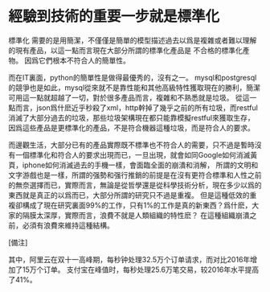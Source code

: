 # 經驗到技術的重要一步就是標準化

標準化 需要的是用簡潔，不僅僅是簡單的模型描述過去以爲是複雜或者難以理解的現有產品，以這一點而言現在大部分所謂的標準化產品是 不合格的標準化產物。
因爲它們根本不符合人的簡單性。

而在IT裏面，python的簡單性是做得最優秀的，沒有之一。
 mysql和postgresql的競爭也是如此，mysql從來就不是靠性能和其他高級特性獲取現在的勝利，簡潔可用這一點就超越了一切，對於很多產品而言，複雜和不熟悉就是垃圾。
從這一點而言，json爲什麽近乎秒殺了xml，http幹掉了幾乎之前的所有垃圾，而restful消滅了大部分過去的垃圾，那些垃圾架構現在都只能靠模擬restful來獲取生存，
因爲這些產品是更標準化的產品，不是符合機器這種垃圾，而是符合人的要求。

而邊觀生活，大部分已有的產品實際既不標準也不符合人的需要，只不過是暫時沒有一個標準化和符合人的要求出現而已，一旦出現，就會如同Google如何消滅黃頁，iphone如何消滅過去的手機一樣，會面臨全面的崩潰和消解，
所謂的文明和文字游戲也是一樣，所謂的强勢和强行推銷的前提是在沒有更符合標準和人性之前的無奈選擇而已，實際而言，無論是從哲學還是從科學技術分析，現在多少以爲的東西就是真正的以爲而已，大部分所謂的研究只不過是重複。
但是這種低效的重複卻構成了現在研究裏面99%的工作，只有1%的工作是真的新東西？爲什麽，大家的隔膜太深厚，實際而言，浪費不就是人類組織的特性麽？ 在這種組織崩潰之前，必須有浪費來維持這種結構。


[備注]


其中，阿里云在双十一高峰期，每秒钟处理32.5万个订单请求，而对比2016年增加了15万个订单。
支付宝在峰值时，每秒处理25.6万笔交易，较2016年水平提高了41%。